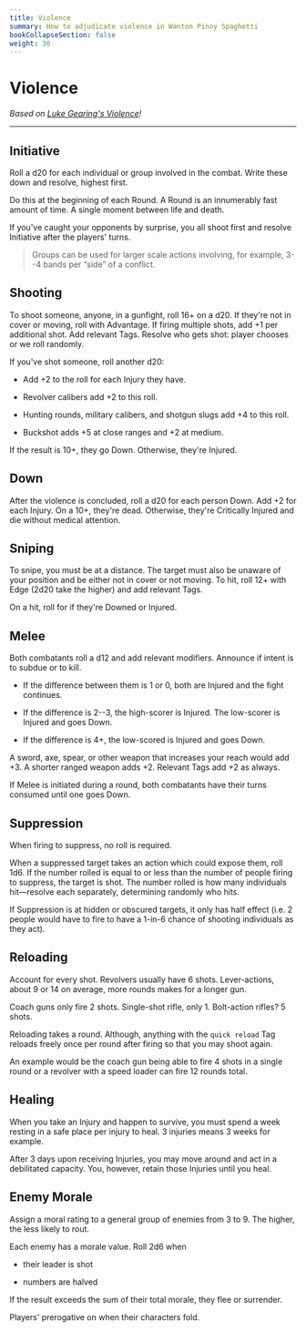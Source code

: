 ```yaml
---
title: Violence
summary: How to adjudicate violence in Wanton Pinoy Spaghetti
bookCollapseSection: false
weight: 30
---
```


# Violence

_Based on [Luke Gearing's Violence](https://lukegearing.blot.im/violence)!_

---

## Initiative

Roll a d20 for each individual or group involved in the combat. Write these down and resolve, highest first.

Do this at the beginning of each Round. A Round is an innumerably fast amount of time. A single moment between life and death.

If you've caught your opponents by surprise, you all shoot first and resolve Initiative after the players' turns.

> Groups can be used for larger scale actions involving, for example, 3--4 bands per “side” of a conflict.

## Shooting

To shoot someone, anyone, in a gunfight, roll 16+ on a d20. If they're not in cover or moving, roll with Advantage. If firing multiple shots, add +1 per additional shot. Add relevant Tags. Resolve who gets shot: player chooses or we roll randomly.

If you've shot someone, roll another d20:

- Add +2 to the roll for each Injury they have.

- Revolver calibers add +2 to this roll.

- Hunting rounds, military calibers, and shotgun slugs add +4 to this roll.

- Buckshot adds +5 at close ranges and +2 at medium.

If the result is 10+, they go Down. Otherwise, they're Injured.

## Down

After the violence is concluded, roll a d20 for each person Down. Add +2 for each Injury. On a 10+, they're dead. Otherwise, they're Critically Injured and die without medical attention.

## Sniping

To snipe, you must be at a distance. The target must also be unaware of your position and be either not in cover or not moving. To hit, roll 12+ with Edge (2d20 take the higher) and add relevant Tags.

On a hit, roll for if they're Downed or Injured.

## Melee

Both combatants roll a d12 and add relevant modifiers. Announce if intent is to subdue or to kill.

- If the difference between them is 1 or 0, both are Injured and the fight continues.

- If the difference is 2--3, the high-scorer is Injured. The low-scorer is Injured and goes Down.

- If the difference is 4+, the low-scored is Injured and goes Down.

A sword, axe, spear, or other weapon that increases your reach would add +3. A shorter ranged weapon adds +2. Relevant Tags add +2 as always.

If Melee is initiated during a round, both combatants have their turns consumed until one goes Down.

## Suppression

When firing to suppress, no roll is required.

When a suppressed target takes an action which could expose them, roll 1d6. If the number rolled is equal to or less than the number of people firing to suppress, the target is shot. The number rolled is how many individuals hit—resolve each separately, determining randomly who hits.

If Suppression is at hidden or obscured targets, it only has half effect (i.e. 2 people would have to fire to have a 1-in-6 chance of shooting individuals as they act).

## Reloading

Account for every shot. Revolvers usually have 6 shots. Lever-actions, about 9 or 14 on average, more rounds makes for a longer gun.

Coach guns only fire 2 shots. Single-shot rifle, only 1. Bolt-action rifles? 5 shots.

Reloading takes a round. Although, anything with the `quick reload` Tag reloads freely once per round after firing so that you may shoot again.

An example would be the coach gun being able to fire 4 shots in a single round or a revolver with a speed loader can fire 12 rounds total.

## Healing

When you take an Injury and happen to survive, you must spend a week resting in a safe place per injury to heal. 3 injuries means 3 weeks for example.

After 3 days upon receiving Injuries, you may move around and act in a debilitated capacity. You, however, retain those Injuries until you heal.

## Enemy Morale

Assign a moral rating to a general group of enemies from 3 to 9. The higher, the less likely to rout.

Each enemy has a morale value. Roll 2d6 when

- their leader is shot

- numbers are halved

If the result exceeds the sum of their total morale, they flee or surrender.

Players' prerogative on when their characters fold.
